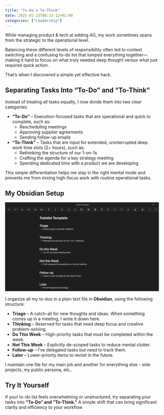 ```yaml
---
title: "To-Do ≠ To-Think"
date: 2025-01-23T08:33:12+01:00
categories: ["Leadership"]
---
```


While managing product & tech at edding AG, my work sometimes spans from the strategic to the operational level.

Balancing these different levels of responsibility often led to context switching and a confusing to-do list that lumped everything together—making it hard to focus on what truly needed deep thought versus what just required quick action.

That’s when I discovered a simple yet effective hack.

## Separating Tasks Into “To-Do” and “To-Think”

Instead of treating all tasks equally, I now divide them into two clear categories:

- **“To-Do”** – Execution-focused tasks that are operational and quick to complete, such as:
  - Rescheduling meetings
  - Approving supplier agreements
  - Sending follow-up emails
- **“To-Think”** – Tasks that are input for extended, uninterrupted deep work time slots (2+ hours), such as:
  - Rethinking the structure of our 1-on-1s
  - Crafting the agenda for a key strategy meeting
  - Spending dedicated time with a product we are developing

This simple differentiation helps me stay in the right mental mode and prevents me from mixing high-focus work with routine operational tasks.

## My Obsidian Setup

![obsidian template](template.png)

I organize all my to-dos in a plain text file in **Obsidian**, using the following structure:

- **Triage** – A catch-all for new thoughts and ideas. When something comes up in a meeting, I write it down here.
- **Thinking** – Reserved for tasks that need deep focus and creative problem-solving.
- **Do This Week** – High-priority tasks that must be completed within the week.
- **Not This Week** – Explicitly de-scoped tasks to reduce mental clutter.
- **Follow-up** – I’ve delegated tasks but need to track them.
- **Later** – Lower-priority items to revisit in the future.

I maintain one file for my main job and another for everything else - side projects, my public persona, etc..

## Try It Yourself

If your to-do list feels overwhelming or unstructured, try separating your tasks into **“To-Do” and “To-Think.”** A simple shift that can bring significant clarity and efficiency to your workflow
